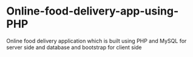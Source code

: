 # Online-food-delivery-app-using-PHP
Online food delivery application which is built using PHP and MySQL for server side and database and bootstrap for client side
